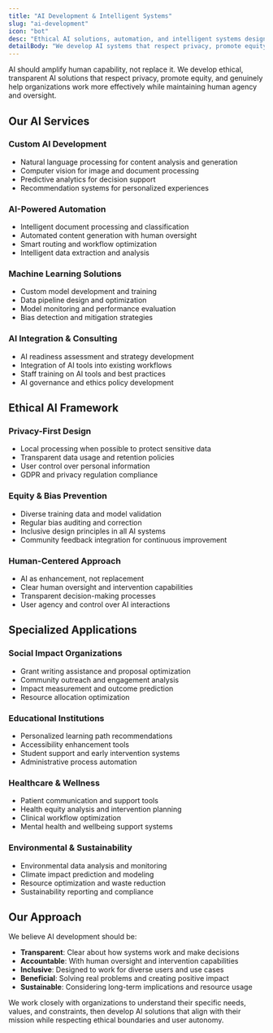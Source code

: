 ```yaml
---
title: "AI Development & Intelligent Systems"
slug: "ai-development"
icon: "bot"
desc: "Ethical AI solutions, automation, and intelligent systems designed to enhance human capabilities and organizational efficiency."
detailBody: "We develop AI systems that respect privacy, promote equity, and genuinely help people work smarter. From custom machine learning models to AI-powered workflows, we ensure technology serves humanity."
---
```


AI should amplify human capability, not replace it. We develop ethical, transparent AI solutions that respect privacy, promote equity, and genuinely help organizations work more effectively while maintaining human agency and oversight.

## Our AI Services

### Custom AI Development
- Natural language processing for content analysis and generation
- Computer vision for image and document processing
- Predictive analytics for decision support
- Recommendation systems for personalized experiences

### AI-Powered Automation
- Intelligent document processing and classification
- Automated content generation with human oversight
- Smart routing and workflow optimization
- Intelligent data extraction and analysis

### Machine Learning Solutions
- Custom model development and training
- Data pipeline design and optimization
- Model monitoring and performance evaluation
- Bias detection and mitigation strategies

### AI Integration & Consulting
- AI readiness assessment and strategy development
- Integration of AI tools into existing workflows
- Staff training on AI tools and best practices
- AI governance and ethics policy development

## Ethical AI Framework

### Privacy-First Design
- Local processing when possible to protect sensitive data
- Transparent data usage and retention policies
- User control over personal information
- GDPR and privacy regulation compliance

### Equity & Bias Prevention
- Diverse training data and model validation
- Regular bias auditing and correction
- Inclusive design principles in all AI systems
- Community feedback integration for continuous improvement

### Human-Centered Approach
- AI as enhancement, not replacement
- Clear human oversight and intervention capabilities
- Transparent decision-making processes
- User agency and control over AI interactions

## Specialized Applications

### Social Impact Organizations
- Grant writing assistance and proposal optimization
- Community outreach and engagement analysis
- Impact measurement and outcome prediction
- Resource allocation optimization

### Educational Institutions
- Personalized learning path recommendations
- Accessibility enhancement tools
- Student support and early intervention systems
- Administrative process automation

### Healthcare & Wellness
- Patient communication and support tools
- Health equity analysis and intervention planning
- Clinical workflow optimization
- Mental health and wellbeing support systems

### Environmental & Sustainability
- Environmental data analysis and monitoring
- Climate impact prediction and modeling
- Resource optimization and waste reduction
- Sustainability reporting and compliance

## Our Approach

We believe AI development should be:

- **Transparent**: Clear about how systems work and make decisions
- **Accountable**: With human oversight and intervention capabilities
- **Inclusive**: Designed to work for diverse users and use cases
- **Beneficial**: Solving real problems and creating positive impact
- **Sustainable**: Considering long-term implications and resource usage

We work closely with organizations to understand their specific needs, values, and constraints, then develop AI solutions that align with their mission while respecting ethical boundaries and user autonomy.
